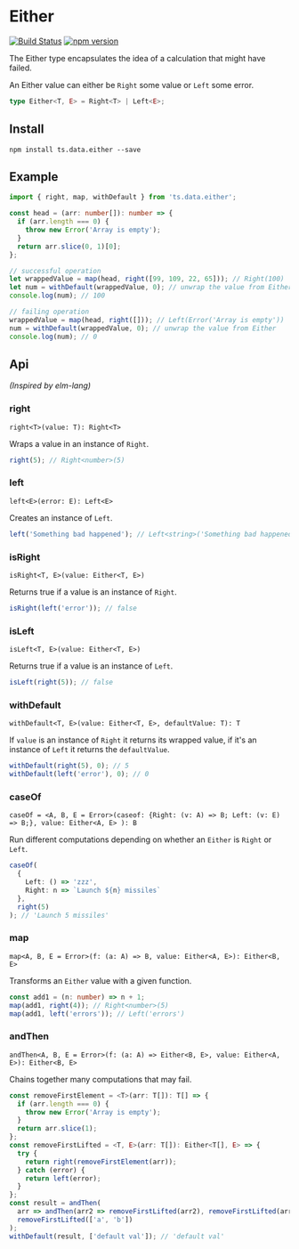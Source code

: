 # Either

[![Build Status](https://travis-ci.org/joanllenas/ts.data.either.svg?branch=master)](https://travis-ci.org/joanllenas/ts.data.either)
[![npm version](https://badge.fury.io/js/ts.data.either.svg)](https://badge.fury.io/js/ts.data.either)

The Either type encapsulates the idea of a calculation that might have failed.

An Either value can either be `Right` some value or `Left` some error.

```ts
type Either<T, E> = Right<T> | Left<E>;
```

## Install

```
npm install ts.data.either --save
```

## Example

```ts
import { right, map, withDefault } from 'ts.data.either';

const head = (arr: number[]): number => {
  if (arr.length === 0) {
    throw new Error('Array is empty');
  }
  return arr.slice(0, 1)[0];
};

// successful operation
let wrappedValue = map(head, right([99, 109, 22, 65])); // Right(100)
let num = withDefault(wrappedValue, 0); // unwrap the value from Either
console.log(num); // 100

// failing operation
wrappedValue = map(head, right([])); // Left(Error('Array is empty'))
num = withDefault(wrappedValue, 0); // unwrap the value from Either
console.log(num); // 0
```

## Api

_(Inspired by elm-lang)_

### right

`right<T>(value: T): Right<T>`

Wraps a value in an instance of `Right`.

```ts
right(5); // Right<number>(5)
```

### left

`left<E>(error: E): Left<E>`

Creates an instance of `Left`.

```ts
left('Something bad happened'); // Left<string>('Something bad happened')
```

### isRight

`isRight<T, E>(value: Either<T, E>)`

Returns true if a value is an instance of `Right`.

```ts
isRight(left('error')); // false
```

### isLeft

`isLeft<T, E>(value: Either<T, E>)`

Returns true if a value is an instance of `Left`.

```ts
isLeft(right(5)); // false
```

### withDefault

`withDefault<T, E>(value: Either<T, E>, defaultValue: T): T`

If `value` is an instance of `Right` it returns its wrapped value, if it's an instance of `Left` it returns the `defaultValue`.

```ts
withDefault(right(5), 0); // 5
withDefault(left('error'), 0); // 0
```

### caseOf

`caseOf = <A, B, E = Error>(caseof: {Right: (v: A) => B; Left: (v: E) => B;}, value: Either<A, E> ): B`

Run different computations depending on whether an `Either` is `Right` or `Left`.

```ts
caseOf(
  {
    Left: () => 'zzz',
    Right: n => `Launch ${n} missiles`
  },
  right(5)
); // 'Launch 5 missiles'
```

### map

`map<A, B, E = Error>(f: (a: A) => B, value: Either<A, E>): Either<B, E>`

Transforms an `Either` value with a given function.

```ts
const add1 = (n: number) => n + 1;
map(add1, right(4)); // Right<number>(5)
map(add1, left('errors')); // Left('errors')
```

### andThen

`andThen<A, B, E = Error>(f: (a: A) => Either<B, E>, value: Either<A, E>): Either<B, E>`

Chains together many computations that may fail.

```ts
const removeFirstElement = <T>(arr: T[]): T[] => {
  if (arr.length === 0) {
    throw new Error('Array is empty');
  }
  return arr.slice(1);
};
const removeFirstLifted = <T, E>(arr: T[]): Either<T[], E> => {
  try {
    return right(removeFirstElement(arr));
  } catch (error) {
    return left(error);
  }
};
const result = andThen(
  arr => andThen(arr2 => removeFirstLifted(arr2), removeFirstLifted(arr)),
  removeFirstLifted(['a', 'b'])
);
withDefault(result, ['default val']); // 'default val'
```
